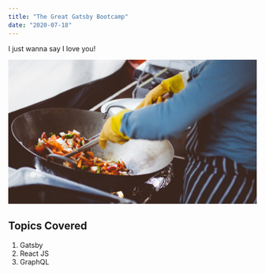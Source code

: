 ```yaml
---
title: "The Great Gatsby Bootcamp"
date: "2020-07-18"
---
```


I just wanna say I love you!

![Cooking](./cooking.jpg)

## Topics Covered

1. Gatsby
2. React JS
3. GraphQL
